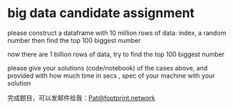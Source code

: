 # big data candidate assignment 

please construct a dataframe with 10 million rows of data: index, a random number 
then find the top 100 biggest number

now there are 1 billion rows of data, try to find the top 100 biggest number
 
please give your solutions (code/notebook) of the cases above, and provided with how much time in secs , spec of your machine with your solution


完成题目，可以发邮件给我：Pat@footprint.network

